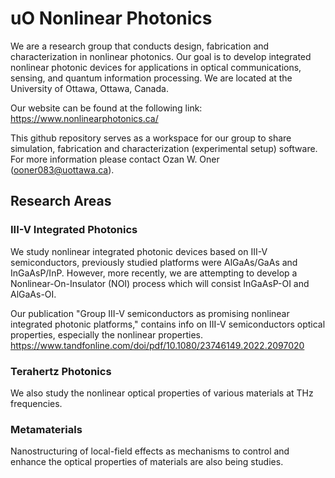 # uO Nonlinear Photonics
We are a research group that conducts design, fabrication and characterization in nonlinear photonics. Our goal is to develop integrated nonlinear photonic devices for applications in optical communications, sensing, and quantum information processing. We are located at the University of Ottawa, Ottawa, Canada. 

Our website can be found at the following link: https://www.nonlinearphotonics.ca/

This github repository serves as a workspace for our group to share simulation, fabrication and characterization (experimental setup) software. For more information please contact Ozan W. Oner (ooner083@uottawa.ca).

## Research Areas

### III-V Integrated Photonics
We study nonlinear integrated photonic devices based on III-V semiconductors, previously studied platforms were AlGaAs/GaAs and InGaAsP/InP. However, more recently, we are attempting to develop a Nonlinear-On-Insulator (NOI) process which will consist InGaAsP-OI and AlGaAs-OI. 

Our publication "Group III-V semiconductors as promising nonlinear integrated photonic platforms," contains info on III-V semiconductors optical properties, especially the nonlinear properties. 
https://www.tandfonline.com/doi/pdf/10.1080/23746149.2022.2097020

### Terahertz Photonics
We also study the nonlinear optical properties of various materials at THz frequencies.

### Metamaterials
Nanostructuring of local-field effects as mechanisms to control and enhance the optical properties of materials are also being studies.



